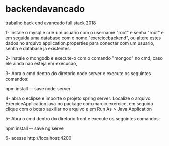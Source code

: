 # backendavancado
trabalho back end avancado full stack 2018

1- instale o mysql e crie um usuario com o username "root" e senha "root" e em seguida uma database com o nome "exercicebackend", 
ou altere estes dados no arquivo application.properties para conectar com um usuario, senha e database ja existentes.

2- instale o mongodb e execute-o com o comando "mongod" no cmd, caso ele ainda nao esteja em execucao,

3- Abra o cmd dentro do diretorio node server e execute os seguintes comandos:

npm install -- save
node server

4- abra o eclipse e importe o projeto spring server. Localize o arquivo ExerciceApplication.java no package com.marcio.exercice,
 em seguida clique com o botao auxiliar no arquivo e em Run As > Java Application

5- Abra o cmd dentro do diretorio front e execute os seguintes comandos:

npm install -- save
ng serve

6- acesse http://localhost:4200

